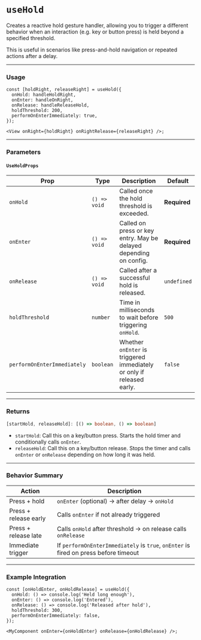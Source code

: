 # `useHold`

Creates a reactive hold gesture handler, allowing you to trigger a different behavior when an interaction (e.g. key or button press) is held beyond a specified threshold.

This is useful in scenarios like press-and-hold navigation or repeated actions after a delay.

---

### Usage

```tsx
const [holdRight, releaseRight] = useHold({
  onHold: handleHoldRight,
  onEnter: handleOnRight,
  onRelease: handleReleaseHold,
  holdThreshold: 200,
  performOnEnterImmediately: true,
});

<View onRight={holdRight} onRightRelease={releaseRight} />;
```

---

### Parameters

#### `UseHoldProps`

| Prop                        | Type         | Description                                                           | Default      |
| --------------------------- | ------------ | --------------------------------------------------------------------- | ------------ |
| `onHold`                    | `() => void` | Called once the hold threshold is exceeded.                           | **Required** |
| `onEnter`                   | `() => void` | Called on press or key entry. May be delayed depending on config.     | **Required** |
| `onRelease`                 | `() => void` | Called after a successful hold is released.                           | `undefined`  |
| `holdThreshold`             | `number`     | Time in milliseconds to wait before triggering `onHold`.              | `500`        |
| `performOnEnterImmediately` | `boolean`    | Whether `onEnter` is triggered immediately or only if released early. | `false`      |

---

### Returns

```ts
[startHold, releaseHold]: [() => boolean, () => boolean]
```

- `startHold`: Call this on a key/button press. Starts the hold timer and conditionally calls `onEnter`.
- `releaseHold`: Call this on a key/button release. Stops the timer and calls `onEnter` or `onRelease` depending on how long it was held.

---

### Behavior Summary

| Action                | Description                                                                          |
| --------------------- | ------------------------------------------------------------------------------------ |
| Press + hold          | `onEnter` (optional) → after delay → `onHold`                                        |
| Press + release early | Calls `onEnter` if not already triggered                                             |
| Press + release late  | Calls `onHold` after threshold → on release calls `onRelease`                        |
| Immediate trigger     | If `performOnEnterImmediately` is `true`, `onEnter` is fired on press before timeout |

---

### Example Integration

```tsx
const [onHoldEnter, onHoldRelease] = useHold({
  onHold: () => console.log('Held long enough'),
  onEnter: () => console.log('Entered'),
  onRelease: () => console.log('Released after hold'),
  holdThreshold: 300,
  performOnEnterImmediately: false,
});

<MyComponent onEnter={onHoldEnter} onRelease={onHoldRelease} />;
```
